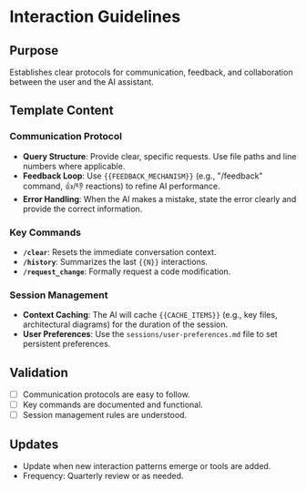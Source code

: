 # Interaction Guidelines

## Purpose
Establishes clear protocols for communication, feedback, and collaboration between the user and the AI assistant.

## Template Content

### Communication Protocol
- **Query Structure**: Provide clear, specific requests. Use file paths and line numbers where applicable.
- **Feedback Loop**: Use `{{FEEDBACK_MECHANISM}}` (e.g., "/feedback" command, 👍/👎 reactions) to refine AI performance.
- **Error Handling**: When the AI makes a mistake, state the error clearly and provide the correct information.

### Key Commands
- **`/clear`**: Resets the immediate conversation context.
- **`/history`**: Summarizes the last `{{N}}` interactions.
- **`/request_change`**: Formally request a code modification.

### Session Management
- **Context Caching**: The AI will cache `{{CACHE_ITEMS}}` (e.g., key files, architectural diagrams) for the duration of the session.
- **User Preferences**: Use the `sessions/user-preferences.md` file to set persistent preferences.

## Validation
- [ ] Communication protocols are easy to follow.
- [ ] Key commands are documented and functional.
- [ ] Session management rules are understood.

## Updates
- Update when new interaction patterns emerge or tools are added.
- Frequency: Quarterly review or as needed.
